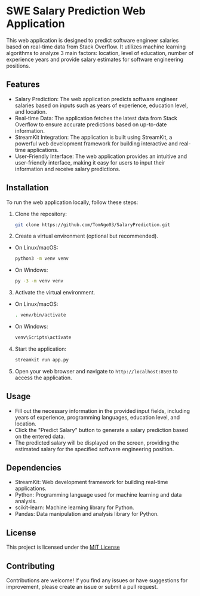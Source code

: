 # SWE Salary Prediction Web Application

This web application is designed to predict software engineer salaries based on real-time data from Stack Overflow. It utilizes machine learning algorithms to analyze 3 main factors: location, level of education, number of experience years and provide salary estimates for software engineering positions.


## Features

- Salary Prediction: The web application predicts software engineer salaries based on inputs such as years of experience, education level, and location.
- Real-time Data: The application fetches the latest data from Stack Overflow to ensure accurate predictions based on up-to-date information.
- StreamKit Integration: The application is built using StreamKit, a powerful web development framework for building interactive and real-time applications.
- User-Friendly Interface: The web application provides an intuitive and user-friendly interface, making it easy for users to input their information and receive salary predictions.

## Installation

To run the web application locally, follow these steps:

1. Clone the repository: 
   ```bash
   git clone https://github.com/TomNgo03/SalaryPrediction.git

2. Create a virtual environment (optional but recommended).
- On Linux/macOS:
   ```bash
   python3 -m venv venv

- On Windows:
   ```bash
   py -3 -m venv venv

3. Activate the virtual environment.
- On Linux/macOS:
   ```bash
   . venv/bin/activate

- On Windows:
   ```bash
   venv\Scripts\activate

4. Start the application: 
   ```bash
   streamkit run app.py
5. Open your web browser and navigate to `http://localhost:8503` to access the application.

## Usage

- Fill out the necessary information in the provided input fields, including years of experience, programming languages, education level, and location.
- Click the "Predict Salary" button to generate a salary prediction based on the entered data.
- The predicted salary will be displayed on the screen, providing the estimated salary for the specified software engineering position.

## Dependencies

- StreamKit: Web development framework for building real-time applications.
- Python: Programming language used for machine learning and data analysis.
- scikit-learn: Machine learning library for Python.
- Pandas: Data manipulation and analysis library for Python.

## License

This project is licensed under the [MIT License](LICENSE)

## Contributing

Contributions are welcome! If you find any issues or have suggestions for improvement, please create an issue or submit a pull request.
